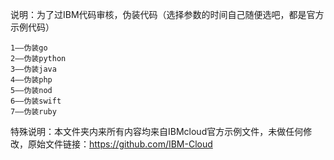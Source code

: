 说明：为了过IBM代码审核，伪装代码（选择参数的时间自己随便选吧，都是官方示例代码）

~~~
1——伪装go
2——伪装python
3——伪装java
4——伪装php
5——伪装nod
6——伪装swift
7——伪装ruby
~~~

特殊说明：本文件夹内来所有内容均来自IBMcloud官方示例文件，未做任何修改，原始文件链接：https://github.com/IBM-Cloud





